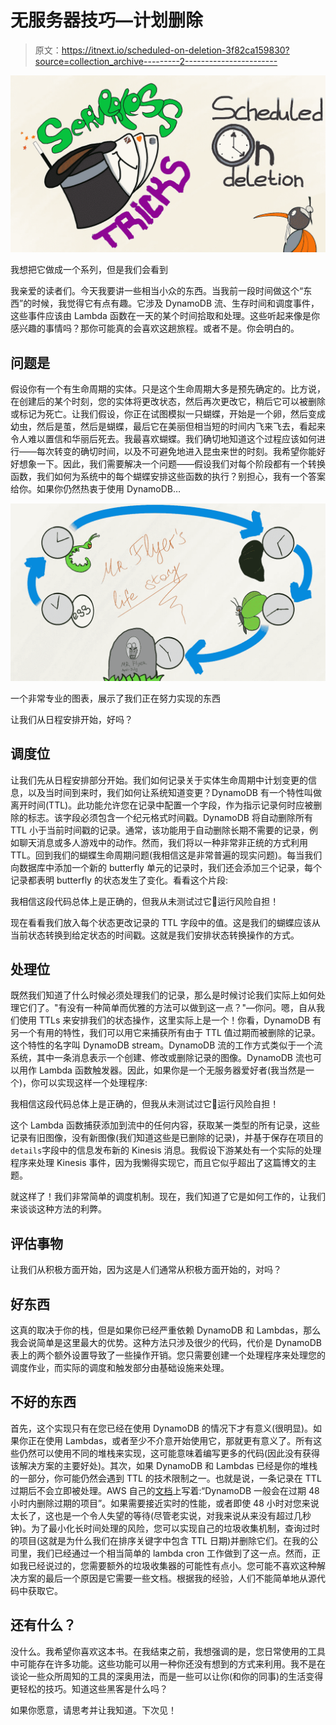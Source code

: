 # 无服务器技巧—计划删除

> 原文：<https://itnext.io/scheduled-on-deletion-3f82ca159830?source=collection_archive---------2----------------------->

![](img/71c7f5365223f99a64241a70567c5601.png)

我想把它做成一个系列，但是我们会看到

我亲爱的读者们。今天我要讲一些相当小众的东西。当我前一段时间做这个“东西”的时候，我觉得它有点有趣。它涉及 DynamoDB 流、生存时间和调度事件，这些事件应该由 Lambda 函数在一天的某个时间拾取和处理。这些听起来像是你感兴趣的事情吗？那你可能真的会喜欢这趟旅程。或者不是。你会明白的。

## 问题是

假设你有一个有生命周期的实体。只是这个生命周期大多是预先确定的。比方说，在创建后的某个时刻，您的实体将更改状态，然后再次更改它，稍后它可以被删除或标记为死亡。让我们假设，你正在试图模拟一只蝴蝶，开始是一个卵，然后变成幼虫，然后是茧，然后是蝴蝶，最后它在美丽但相当短的时间内飞来飞去，看起来令人难以置信和华丽后死去。我最喜欢蝴蝶。我们确切地知道这个过程应该如何进行——每次转变的确切时间，以及不可避免地进入昆虫来世的时刻。我希望你能好好想象一下。因此，我们需要解决一个问题——假设我们对每个阶段都有一个转换函数，我们如何为系统中的每个蝴蝶安排这些函数的执行？别担心，我有一个答案给你。如果你仍然热衷于使用 DynamoDB…

![](img/e4c761b01200520a86a7cce940909b23.png)

一个非常专业的图表，展示了我们正在努力实现的东西

让我们从日程安排开始，好吗？

## 调度位

让我们先从日程安排部分开始。我们如何记录关于实体生命周期中计划变更的信息，以及当时间到来时，我们如何让系统知道变更？DynamoDB 有一个特性叫做离开时间(TTL)。此功能允许您在记录中配置一个字段，作为指示记录何时应被删除的标志。该字段必须包含一个纪元格式时间戳。DynamoDB 将自动删除所有 TTL 小于当前时间戳的记录。通常，该功能用于自动删除长期不需要的记录，例如聊天消息或多人游戏中的动作。然而，我们将以一种非常非正统的方式利用 TTL。回到我们的蝴蝶生命周期问题(我相信这是非常普遍的现实问题)。每当我们向数据库中添加一个新的 butterfly 单元的记录时，我们还会添加三个记录，每个记录都表明 butterfly 的状态发生了变化。看看这个片段:

我相信这段代码总体上是正确的，但我从未测试过它😬运行风险自担！

现在看看我们放入每个状态更改记录的 TTL 字段中的值。这是我们的蝴蝶应该从当前状态转换到给定状态的时间戳。这就是我们安排状态转换操作的方式。

## 处理位

既然我们知道了什么时候必须处理我们的记录，那么是时候讨论我们实际上如何处理它们了。"有没有一种简单而优雅的方法可以做到这一点？"—你问。嗯，自从我们使用 TTLs 来安排我们的状态操作，这里实际上是一个！你看，DynamoDB 有另一个有用的特性，我们可以用它来捕获所有由于 TTL 值过期而被删除的记录。这个特性的名字叫 DynamoDB stream。DynamoDB 流的工作方式类似于一个流系统，其中一条消息表示一个创建、修改或删除记录的图像。DynamoDB 流也可以用作 Lambda 函数触发器。因此，如果你是一个无服务器爱好者(我当然是一个)，你可以实现这样一个处理程序:

我相信这段代码总体上是正确的，但我从未测试过它😬运行风险自担！

这个 Lambda 函数捕获添加到流中的任何内容，获取某一类型的所有记录，这些记录有旧图像，没有新图像(我们知道这些是已删除的记录)，并基于保存在项目的`details`字段中的信息发布新的 Kinesis 消息。我假设下游某处有一个实际的处理程序来处理 Kinesis 事件，因为我懒得实现它，而且它似乎超出了这篇博文的主题。

就这样了！我们非常简单的调度机制。现在，我们知道了它是如何工作的，让我们来谈谈这种方法的利弊。

## 评估事物

让我们从积极方面开始，因为这是人们通常从积极方面开始的，对吗？

## 好东西

这真的取决于你的栈，但是如果你已经严重依赖 DynamoDB 和 Lambdas，那么我会说简单是这里最大的优势。这种方法只涉及很少的代码，代价是 DynamoDB 表上的两个额外设置导致了一些操作开销。您只需要创建一个处理程序来处理您的调度作业，而实际的调度和触发部分由基础设施来处理。

## 不好的东西

首先，这个实现只有在您已经在使用 DynamoDB 的情况下才有意义(很明显)。如果你正在使用 Lambdas，或者至少不介意开始使用它，那就更有意义了。所有这些仍然可以使用不同的堆栈来实现，这可能意味着编写更多的代码(因此没有获得该解决方案的主要好处)。其次，如果 DynamoDB 和 Lambdas 已经是你的堆栈的一部分，你可能仍然会遇到 TTL 的技术限制之一。也就是说，一条记录在 TTL 过期后不会立即被处理。AWS 自己的[文档](https://docs.aws.amazon.com/amazondynamodb/latest/developerguide/howitworks-ttl.html)上写着:“DynamoDB 一般会在过期 48 小时内删除过期的项目”。如果需要接近实时的性能，或者即使 48 小时对您来说太长了，这也是一个令人失望的等待(尽管老实说，对我来说从来没有超过几秒钟)。为了最小化长时间处理的风险，您可以实现自己的垃圾收集机制，查询过时的项目(这就是为什么我们在排序关键字中包含 TTL 日期)并删除它们。在我的公司里，我们已经通过一个相当简单的 lambda cron 工作做到了这一点。然而，正如我已经说过的，您需要额外的垃圾收集器的可能性有点小。您可能不喜欢这种解决方案的最后一个原因是它需要一些文档。根据我的经验，人们不能简单地从源代码中获取它。

## 还有什么？

没什么。我希望你喜欢这本书。在我结束之前，我想强调的是，您日常使用的工具中可能存在许多功能。这些功能可以用一种你还没有想到的方式来利用。我不是在谈论一些众所周知的工具的深奥用法，而是一些可以让你(和你的同事)的生活变得更轻松的技巧。知道这些黑客是什么吗？

如果你愿意，请思考并让我知道。下次见！